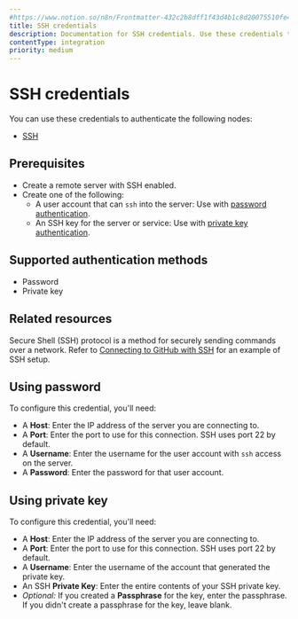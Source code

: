 ```yaml
---
#https://www.notion.so/n8n/Frontmatter-432c2b8dff1f43d4b1c8d20075510fe4
title: SSH credentials
description: Documentation for SSH credentials. Use these credentials to authenticate SSH in n8n, a workflow automation platform.
contentType: integration
priority: medium
---
```


# SSH credentials

You can use these credentials to authenticate the following nodes:

- [SSH](/integrations/builtin/core-nodes/n8n-nodes-base.ssh/)

## Prerequisites

- Create a remote server with SSH enabled.
- Create one of the following:
    - A user account that can `ssh` into the server: Use with [password authentication](#using-password).
    - An SSH key for the server or service: Use with [private key authentication](#using-private-key).

## Supported authentication methods

- Password
- Private key

## Related resources

Secure Shell (SSH) protocol is a method for securely sending commands over a network. Refer to [Connecting to GitHub with SSH](https://docs.github.com/en/github/authenticating-to-github/connecting-to-github-with-ssh) for an example of SSH setup.


## Using password

To configure this credential, you'll need:

- A **Host**: Enter the IP address of the server you are connecting to.
- A **Port**: Enter the port to use for this connection. SSH uses port 22 by default.
- A **Username**: Enter the username for the user account with `ssh` access on the server.
- A **Password**: Enter the password for that user account.

## Using private key

To configure this credential, you'll need:

- A **Host**: Enter the IP address of the server you are connecting to.
- A **Port**: Enter the port to use for this connection. SSH uses port 22 by default.
- A **Username**: Enter the username of the account that generated the private key.
- An SSH **Private Key**: Enter the entire contents of your SSH private key.
- _Optional:_ If you created a **Passphrase** for the key, enter the passphrase. If you didn't create a passphrase for the key, leave blank.

